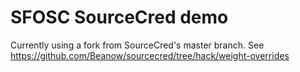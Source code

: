 # SFOSC SourceCred demo

Currently using a fork from SourceCred's master branch.
See https://github.com/Beanow/sourcecred/tree/hack/weight-overrides
